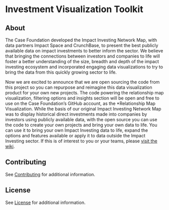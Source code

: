 # Investment Visualization Toolkit

## About

The Case Foundation developed the Impact Investing Network Map, with data partners Impact Space and CrunchBase, to present the best publicly available data on impact investments to better inform the sector. We believe that bringing the connections between investors and companies to life will foster a better understanding of the size, breadth and depth of the impact investing ecosystem and incorporated engaging data visualizations to try to bring the data from this quickly growing sector to life. 

Now we are excited to announce that we are open sourcing the code from this project so you can repurpose and reimagine this data visualization product for your own new projects. The code powering the relationship map visualization, filtering options and insights section will be open and free to use on the Case Foundation’s GitHub account, as the *Relationship Map Visualization. While the basis of our original Impact Investing Network Map was to display historical direct investments made into companies by investors using publicly available data, with the open source you can use the code to create your own projects and bring your own data to life. You can use it to bring your own Impact Investing data to life, expand the options and features available or apply it to data outside the Impact Investing sector. If this is of interest to you or your teams, please  [visit the wiki](https://github.com/casefoundation/Investment-Visualization-Toolkit/wiki).

## Contributing

See [Contributing](Contributing.md) for additional information.

## License

See [License](License.txt) for additional information.
